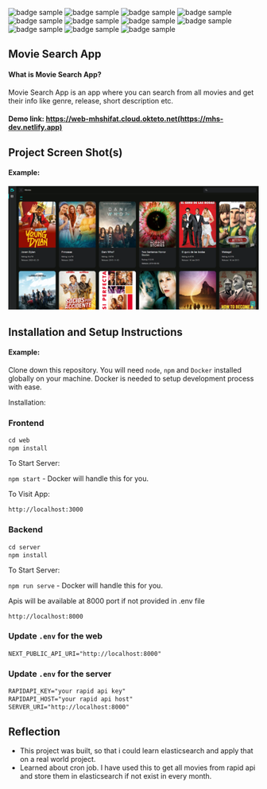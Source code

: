 <p float="left">
  <img src="https://img.shields.io/badge/-ReactJS-61DAFB?logo=React&logoColor=303030&style={STYLE}" alt="badge sample"/>
  <img src="https://img.shields.io/badge/-NodeJS-339933?logo=Node.js&logoColor=fff&style={STYLE}" alt="badge sample"/>
  <img src="https://img.shields.io/badge/-NextJS-000000?logo=Next.js&logoColor=fff&style={STYLE}" alt="badge sample"/>
  <img src="https://img.shields.io/badge/-ExpressJS-000000?logo=Express&logoColor=fff&style={STYLE}" alt="badge sample"/>
  <img src="https://img.shields.io/badge/-Axios-5A29E4?logo=Axios&logoColor=fff&style={STYLE}" alt="badge sample"/>
  <img src="https://img.shields.io/badge/-React Query-FF4154?logo=React Query&logoColor=fff&style={STYLE}" alt="badge sample"/>
  <img src="https://img.shields.io/badge/-Redux-764ABC?logo=Redux&logoColor=fff&style={STYLE}" alt="badge sample"/>
  <img src="https://img.shields.io/badge/-TypeScript-3178C6?logo=TypeScript&logoColor=fff&style={STYLE}" alt="badge sample"/>
  <img src="https://img.shields.io/badge/-Docker-2496ED?logo=Docker&logoColor=fff&style={STYLE}" alt="badge sample"/>
  <img src="https://img.shields.io/badge/-Elasticsearch-005571?logo=Elasticsearch&logoColor=fff&style={STYLE}" alt="badge sample"/>
  <img src="https://img.shields.io/badge/-RabbitMQ-FF6600?logo=RabbitMQ&logoColor=fff&style={STYLE}" alt="badge sample"/>
</p>

## Movie Search App

#### What is Movie Search App?

Movie Search App is an app where you can search from all movies and get their info like genre, release, short description etc.

#### Demo link: https://web-mhshifat.cloud.okteto.net(https://mhs-dev.netlify.app)

## Project Screen Shot(s)

#### Example:   
![Link previewer mockup](./preview.png)

## Installation and Setup Instructions

#### Example:  

Clone down this repository. You will need `node`, `npm` and `Docker` installed globally on your machine. Docker is needed to setup development process with ease.  

Installation:

### Frontend

```
cd web
npm install
```   

To Start Server:

`npm start` - Docker will handle this for you.

To Visit App:

```
http://localhost:3000
```  


### Backend

```
cd server
npm install
```  

To Start Server:

`npm run serve` - Docker will handle this for you.  

Apis will be available at 8000 port if not provided in .env file


```
http://localhost:8000
```

### Update `.env` for the web
```
NEXT_PUBLIC_API_URI="http://localhost:8000"
```

### Update `.env` for the server
```
RAPIDAPI_KEY="your rapid api key"
RAPIDAPI_HOST="your rapid api host"
SERVER_URI="http://localhost:8000"
```

## Reflection

  - This project was built, so that i could learn elasticsearch and apply that on a real world project.
  - Learned about cron job. I have used this to get all movies from rapid api and store them in elasticsearch if not exist in every month. 
